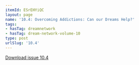 ```yaml
---
itemId: ESrEHYiQC
layout: page
name: '10.4: Overcoming Addictions: Can our Dreams Help?'
tags:
- hasTag: dreamnetwork
- hasTag: dream-network-volume-10
type: post
urlSlug: '10.4'
---
```

<a href="files/pdfs/Volume_10/10.4-Dream-Network-Journal_Volume-10_No-4.pdf" download="">Download issue 10.4</a>
